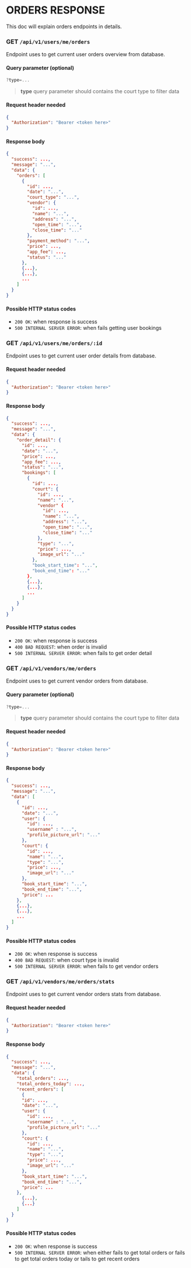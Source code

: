 # ORDERS RESPONSE

This doc will explain orders endpoints in details.

### **GET** `/api/v1/users/me/orders`

Endpoint uses to get current user orders overview from database.

#### Query parameter (optional)

```js
?type=...
```

> **type** query parameter should contains the court type to filter data

#### Request header needed

```json
{
  "Authorization": "Bearer <token here>"
}
```

#### Response body

```json
{
  "success": ...,
  "message": "...",
  "data": {
    "orders": [
      {
        "id": ...,
        "date": "...",
        "court_type": "...",
        "vendor": {
          "id": ...,
          "name": "...",
          "address": "...",
          "open_time": "...",
          "close_time": "..."
        },
        "payment_method": "...",
        "price": ...,
        "app_fee": ...,
        "status": "..."
      },
      {...},
      {...},
      ...
    ]
  }
}
```

#### Possible HTTP status codes

- `200 OK`: when response is success
- `500 INTERNAL SERVER ERROR`: when fails getting user bookings

### **GET** `/api/v1/users/me/orders/:id`

Endpoint uses to get current user order details from database.

#### Request header needed

```json
{
  "Authorization": "Bearer <token here>"
}
```

#### Response body

```json
{
  "success": ...,
  "message": "...",
  "data": {
    "order_detail": {
      "id": ...,
      "date": "...",
      "price": ...,
      "app_fee": ...,
      "status": "...",
      "bookings": [
        {
          "id": ...,
          "court": {
            "id": ...,
            "name": "...",
            "vendor" {
              "id": ...,
              "name": "...",
              "address": "...",
              "open_time": "...",
              "close_time": "..."
            },
            "type": "...",
            "price": ...,
            "image_url": "..."
          },
          "book_start_time": "...",
          "book_end_time": "..."
        },
        {...},
        {...},
        ...
      ]
    }
  }
}
```

#### Possible HTTP status codes

- `200 OK`: when response is success
- `400 BAD REQUEST`: when order is invalid
- `500 INTERNAL SERVER ERROR`: when fails to get order detail

### **GET** `/api/v1/vendors/me/orders`

Endpoint uses to get current vendor orders from database.

#### Query parameter (optional)

```js
?type=...
```

> **type** query parameter should contains the court type to filter data

#### Request header needed

```json
{
  "Authorization": "Bearer <token here>"
}
```

#### Response body

```json
{
  "success": ...,
  "message": "...",
  "data": [
    {
      "id": ...,
      "date": "...",
      "user": {
        "id": ...,
        "username" : "...",
        "profile_picture_url": "..."
      },
      "court": {
        "id": ...,
        "name": "...",
        "type": "...",
        "price": ...,
        "image_url": "..."
      },
      "book_start_time": "...",
      "book_end_time": "...",
      "price": ...
    },
    {...},
    {...},
    ...
  ]
}
```

#### Possible HTTP status codes

- `200 OK`: when response is success
- `400 BAD REQUEST`: when court type is invalid
- `500 INTERNAL SERVER ERROR`: when fails to get vendor orders

### **GET** `/api/v1/vendors/me/orders/stats`

Endpoint uses to get current vendor orders stats from database.

#### Request header needed

```json
{
  "Authorization": "Bearer <token here>"
}
```

#### Response body

```json
{
  "success": ...,
  "message": "...",
  "data": {
    "total_orders": ...,
    "total_orders_today": ...,
    "recent_orders": [
      {
      "id": ...,
      "date": "...",
      "user": {
        "id": ...,
        "username" : "...",
        "profile_picture_url": "..."
      },
      "court": {
        "id": ...,
        "name": "...",
        "type": "...",
        "price": ...,
        "image_url": "..."
      },
      "book_start_time": "...",
      "book_end_time": "...",
      "price": ...
    },
      {...},
      {...}
    ]
  }
}
```

#### Possible HTTP status codes

- `200 OK`: when response is success
- `500 INTERNAL SERVER ERROR`: when either fails to get total orders or fails to get total orders today or tails to get recent orders
